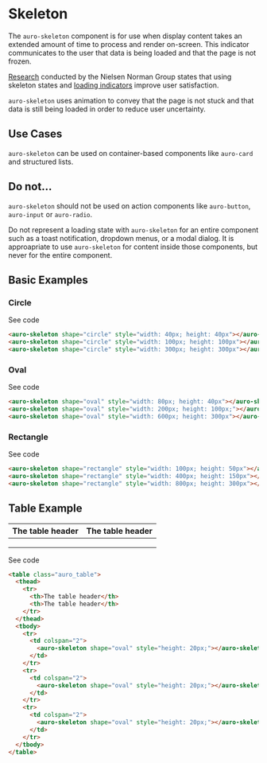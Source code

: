 # Skeleton

The `auro-skeleton` component is for use when display content takes an extended amount of time to process and render on-screen. This indicator communicates to the user that data is being loaded and that the page is not frozen.

[Research](https://www.nngroup.com/articles/progress-indicators/) conducted by the Nielsen Norman Group states that using skeleton states and [loading indicators](http://auro.alaskaair.com/components/auro/loader) improve user satisfaction.

`auro-skeleton` uses animation to convey that the page is not stuck and that data is still being loaded in order to reduce user uncertainty.

## Use Cases

`auro-skeleton` can be used on container-based components like `auro-card` and structured lists.

## Do not...
`auro-skeleton` should not be used on action components like `auro-button`, `auro-input` or `auro-radio`.

Do not represent a loading state with `auro-skeleton` for an entire component such as a toast notification, dropdown menus, or a modal dialog. It is approapriate to use `auro-skeleton` for content inside those components, but never for the entire component.
## Basic Examples

### Circle

<div class="exampleWrapper">
  <auro-skeleton shape="circle" style="width: 40px; height: 40px"></auro-skeleton>
  <auro-skeleton shape="circle" style="width: 100px; height: 100px"></auro-skeleton>
  <auro-skeleton shape="circle" style="width: 300px; height: 300px"></auro-skeleton>
</div>

<auro-accordion lowProfile justifyRight>
  <span slot="trigger">See code</span>

  ```html
  <auro-skeleton shape="circle" style="width: 40px; height: 40px"></auro-skeleton>
  <auro-skeleton shape="circle" style="width: 100px; height: 100px"></auro-skeleton>
  <auro-skeleton shape="circle" style="width: 300px; height: 300px"></auro-skeleton>
  ```
</auro-accordion>

### Oval

<div class="exampleWrapper">
  <auro-skeleton shape="oval" style="width: 80px; height: 40px"></auro-skeleton>
  <auro-skeleton shape="oval" style="width: 200px; height: 100px;"></auro-skeleton>
  <auro-skeleton shape="oval" style="width: 600px; height: 300px"></auro-skeleton>
</div>

<auro-accordion lowProfile justifyRight>
  <span slot="trigger">See code</span>

  ```html
  <auro-skeleton shape="oval" style="width: 80px; height: 40px"></auro-skeleton>
  <auro-skeleton shape="oval" style="width: 200px; height: 100px;"></auro-skeleton>
  <auro-skeleton shape="oval" style="width: 600px; height: 300px"></auro-skeleton>
  ```
</auro-accordion>

### Rectangle

<div class="exampleWrapper">
  <auro-skeleton shape="rectangle" style="width: 100px; height: 50px"></auro-skeleton>
  <auro-skeleton shape="rectangle" style="width: 400px; height: 150px"></auro-skeleton>
  <auro-skeleton shape="rectangle" style="width: 800px; height: 300px"></auro-skeleton>
</div>

<auro-accordion lowProfile justifyRight>
  <span slot="trigger">See code</span>

  ```html
  <auro-skeleton shape="rectangle" style="width: 100px; height: 50px"></auro-skeleton>
  <auro-skeleton shape="rectangle" style="width: 400px; height: 150px"></auro-skeleton>
  <auro-skeleton shape="rectangle" style="width: 800px; height: 300px"></auro-skeleton>
  ```
</auro-accordion>

## Table Example

<div class="exampleWrapper">
  <table class="auro_table">
    <thead>
      <tr>
        <th>The table header</th>
        <th>The table header</th>
      </tr>
    </thead>
    <tbody>
      <tr>
        <td colspan="2">
          <auro-skeleton shape="oval" style="height: 20px;"></auro-skeleton>
        </td>
      </tr>
      <tr>
        <td colspan="2">
          <auro-skeleton shape="oval" style="height: 20px;"></auro-skeleton>
        </td>
      </tr>
      <tr>
        <td colspan="2">
          <auro-skeleton shape="oval" style="height: 20px;"></auro-skeleton>
        </td>
      </tr>
    </tbody>
  </table>
</div>

<auro-accordion lowProfile justifyRight>
  <span slot="trigger">See code</span>

  ```html
  <table class="auro_table">
    <thead>
      <tr>
        <th>The table header</th>
        <th>The table header</th>
      </tr>
    </thead>
    <tbody>
      <tr>
        <td colspan="2">
          <auro-skeleton shape="oval" style="height: 20px;"></auro-skeleton>
        </td>
      </tr>
      <tr>
        <td colspan="2">
          <auro-skeleton shape="oval" style="height: 20px;"></auro-skeleton>
        </td>
      </tr>
      <tr>
        <td colspan="2">
          <auro-skeleton shape="oval" style="height: 20px;"></auro-skeleton>
        </td>
      </tr>
    </tbody>
  </table>
  ```

</auro-accordion>
